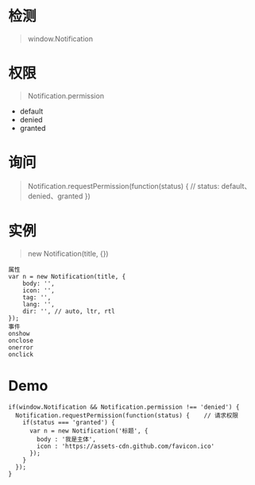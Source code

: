 # 检测

> window.Notification

# 权限

> Notification.permission

-   default
-   denied
-   granted

# 询问

> Notification.requestPermission(function(status) { // status: default、denied、granted })

# 实例

> new Notification(title, {})

```
属性
var n = new Notification(title, {
    body: '',
    icon: '',
    tag: '',
    lang: '',
    dir: '', // auto, ltr, rtl
});
事件
onshow
onclose
onerror
onclick
```

# Demo

```
if(window.Notification && Notification.permission !== 'denied') {
  Notification.requestPermission(function(status) {    // 请求权限
    if(status === 'granted') {
      var n = new Notification('标题', {
        body : '我是主体',
        icon : 'https://assets-cdn.github.com/favicon.ico'
      });
    }
  });
}
```
